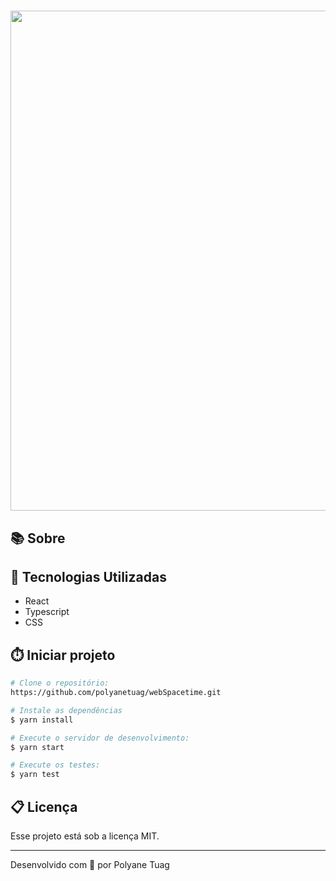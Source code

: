 <h1 align="center"></h1>

<div align="center">
    <img width='800' src="">
</div>

## 📚 Sobre



## 🚀 Tecnologias Utilizadas
- React
- Typescript
- CSS
  

## ⏱️ Iniciar projeto

```bash
# Clone o repositório:
https://github.com/polyanetuag/webSpacetime.git

# Instale as dependências
$ yarn install

# Execute o servidor de desenvolvimento:
$ yarn start

# Execute os testes:
$ yarn test

```

## 📋 Licença
Esse projeto está sob a licença MIT. 

---

Desenvolvido com 💜 por Polyane Tuag


